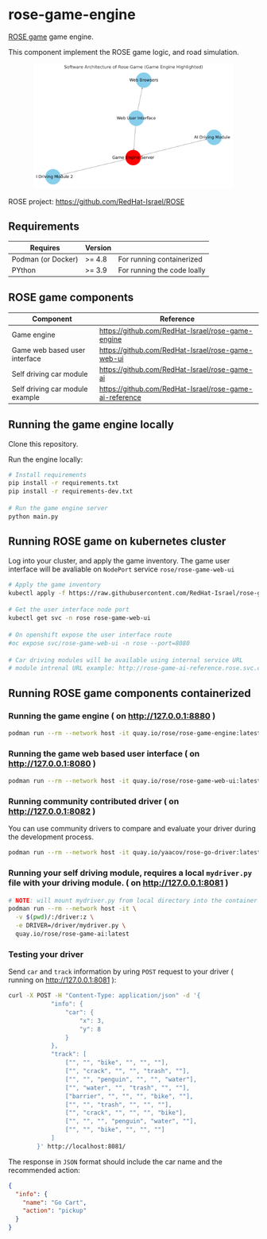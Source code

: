 # rose-game-engine
[ROSE game](https://github.com/RedHat-Israel/ROSE) game engine.

This component implement the ROSE game logic, and road simulation.

<p align="center">
  <img src="engine.png" alt="rose game components diagram" width="400"/>
</p>

ROSE project: https://github.com/RedHat-Israel/ROSE

## Requirements

 Requires | Version | |
----------|---------| ---- |
 Podman (or Docker) | >= 4.8 | For running containerized |
 PYthon   | >= 3.9  | For running the code loally |

## ROSE game components

Component | Reference |
----------|-----------|
Game engine | https://github.com/RedHat-Israel/rose-game-engine |
Game web based user interface | https://github.com/RedHat-Israel/rose-game-web-ui |
Self driving car module | https://github.com/RedHat-Israel/rose-game-ai |
Self driving car module example | https://github.com/RedHat-Israel/rose-game-ai-reference |

## Running the game engine locally

Clone this repository.

Run the engine locally:

```bash
# Install requirements
pip install -r requirements.txt
pip install -r requirements-dev.txt

# Run the game engine server
python main.py
```

## Running ROSE game on kubernetes cluster

Log into your cluster, and apply the game inventory.
The game user interface will be avaliable on `NodePort` service `rose/rose-game-web-ui`


```bash
# Apply the game inventory
kubectl apply -f https://raw.githubusercontent.com/RedHat-Israel/rose-game-engine/main/rose-game.yaml

# Get the user interface node port
kubectl get svc -n rose rose-game-web-ui

# On openshift expose the user interface route
#oc expose svc/rose-game-web-ui -n rose --port=8080

# Car driving modules will be available using internal service URL
# module intrenal URL example: http://rose-game-ai-reference.rose.svc.cluster.local:8081
```

## Running ROSE game components containerized

### Running the game engine ( on http://127.0.0.1:8880 )

``` bash
podman run --rm --network host -it quay.io/rose/rose-game-engine:latest
```

### Running the game web based user interface ( on http://127.0.0.1:8080 )

``` bash
podman run --rm --network host -it quay.io/rose/rose-game-web-ui:latest
```

### Running community contributed driver ( on http://127.0.0.1:8082 )

You can use community drivers to compare and evaluate your driver during the development process.

``` bash
podman run --rm --network host -it quay.io/yaacov/rose-go-driver:latest --port 8082
```

### Running your self driving module, requires a local `mydriver.py` file with your driving module. ( on http://127.0.0.1:8081 )

``` bash
# NOTE: will mount mydriver.py from local directory into the container file system
podman run --rm --network host -it \
  -v $(pwd)/:/driver:z \
  -e DRIVER=/driver/mydriver.py \
  quay.io/rose/rose-game-ai:latest
```

### Testing your driver

Send `car` and `track` information by uring `POST` request to your driver ( running on http://127.0.0.1:8081 ):

``` bash
curl -X POST -H "Content-Type: application/json" -d '{
            "info": {
                "car": {
                    "x": 3,
                    "y": 8
                }
            },
            "track": [
                ["", "", "bike", "", "", ""],
                ["", "crack", "", "", "trash", ""],
                ["", "", "penguin", "", "", "water"],
                ["", "water", "", "trash", "", ""],
                ["barrier", "", "", "", "bike", ""],
                ["", "", "trash", "", "", ""],
                ["", "crack", "", "", "", "bike"],
                ["", "", "", "penguin", "water", ""],
                ["", "", "bike", "", "", ""]
            ]
        }' http://localhost:8081/
```

The response in `JSON` format should include the car name and the recommended action:

``` json
{
  "info": {
    "name": "Go Cart",
    "action": "pickup"
  }
}
```
